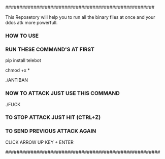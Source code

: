 #####################################################

This Reposetory will help you to run all the binary files at once and your ddos atk more powerfull.

### HOW TO USE ###
### RUN THESE COMMAND'S AT FIRST ###

pip install telebot

chmod +x *

./ANTIBAN

### NOW TO ATTACK JUST USE THIS COMMAND ###

./FUCK <IP> <PORT> <TIME>

### TO STOP ATTACK JUST HIT (CTRL+Z) ###
### TO SEND PREVIOUS ATTACK AGAIN ###

CLICK ARROW UP KEY + ENTER

#######################################################
